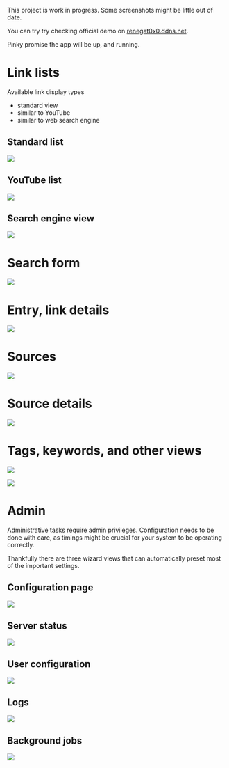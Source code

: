 
This project is work in progress.
Some screenshots might be little out of date.

You can try try checking official demo on [renegat0x0.ddns.net](https://renegat0x0.ddns.net/apps/places/entries-recent/).

Pinky promise the app will be up, and running.

# Link lists

Available link display types
 - standard view
 - similar to YouTube
 - similar to web search engine

## Standard list

![](https://raw.githubusercontent.com/rumca-js/Django-link-archive/main/screenshots/entries_list_standard.PNG)

## YouTube list

![](https://raw.githubusercontent.com/rumca-js/Django-link-archive/main/screenshots/entries_list_youtube.PNG)

## Search engine view

![](https://raw.githubusercontent.com/rumca-js/Django-link-archive/main/screenshots/entries_list_search_engine.PNG)

# Search form

![](https://raw.githubusercontent.com/rumca-js/Django-link-archive/main/screenshots/search_form.PNG)

# Entry, link details

![](https://raw.githubusercontent.com/rumca-js/Django-link-archive/main/screenshots/entry_details.PNG)

# Sources

![](https://raw.githubusercontent.com/rumca-js/Django-link-archive/main/screenshots/source_list.PNG)

# Source details

![](https://raw.githubusercontent.com/rumca-js/Django-link-archive/main/screenshots/source_details.PNG)

# Tags, keywords, and other views

![](https://raw.githubusercontent.com/rumca-js/Django-link-archive/main/screenshots/tags_view.PNG)

![](https://raw.githubusercontent.com/rumca-js/Django-link-archive/main/screenshots/keywords_view.PNG)

# Admin

Administrative tasks require admin privileges. Configuration needs to be done with care, as timings might be crucial for your system to be operating correctly.

Thankfully there are three wizard views that can automatically preset most of the important settings.

## Configuration page

![](https://raw.githubusercontent.com/rumca-js/Django-link-archive/main/screenshots/configuration_form.PNG)

## Server status

![](https://raw.githubusercontent.com/rumca-js/Django-link-archive/main/screenshots/server_status.PNG)

## User configuration

![](https://raw.githubusercontent.com/rumca-js/Django-link-archive/main/screenshots/user_configuration_view.PNG)

## Logs

![](https://raw.githubusercontent.com/rumca-js/Django-link-archive/main/screenshots/logs_view.PNG)

## Background jobs

![](https://raw.githubusercontent.com/rumca-js/Django-link-archive/main/screenshots/backgroundjobs_view.PNG)

